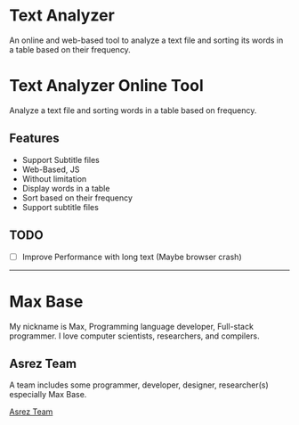 # Text Analyzer

An online and web-based tool to analyze a text file and sorting its words in a table based on their frequency.

# Text Analyzer Online Tool

Analyze a text file and sorting words in a table based on frequency.

## Features

- Support Subtitle files
- Web-Based, JS
- Without limitation
- Display words in a table
- Sort based on their frequency
- Support subtitle files

## TODO

- [ ] Improve Performance with long text (Maybe browser crash)

---------

# Max Base

My nickname is Max, Programming language developer, Full-stack programmer. I love computer scientists, researchers, and compilers.

## Asrez Team

A team includes some programmer, developer, designer, researcher(s) especially Max Base.

[Asrez Team](https://www.asrez.com/)
